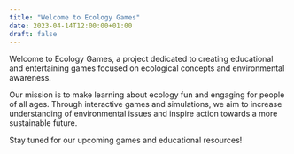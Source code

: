 ```yaml
---
title: "Welcome to Ecology Games"
date: 2023-04-14T12:00:00+01:00
draft: false
---
```


Welcome to Ecology Games, a project dedicated to creating educational and entertaining games focused on ecological concepts and environmental awareness.

Our mission is to make learning about ecology fun and engaging for people of all ages. Through interactive games and simulations, we aim to increase understanding of environmental issues and inspire action towards a more sustainable future.

Stay tuned for our upcoming games and educational resources!
